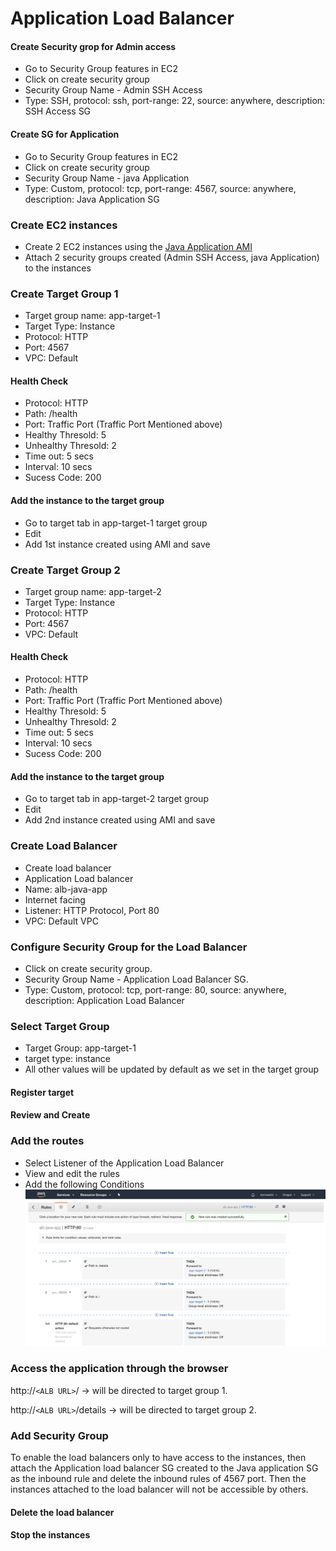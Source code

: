 # Application Load Balancer

#### Create Security grop for Admin access

* Go to Security Group features in EC2 
* Click on create security group
* Security Group Name - Admin SSH Access
* Type: SSH, protocol: ssh, port-range: 22, source: anywhere, description: SSH Access SG


#### Create SG for Application

* Go to Security Group features in EC2 
* Click on create security group
* Security Group Name - java Application 
* Type: Custom, protocol: tcp, port-range: 4567, source: anywhere, description: Java Application SG

### Create EC2 instances

* Create 2 EC2 instances using the [ Java Application AMI ](https://github.com/konman01/AWS/tree/master/EC2/create-ami)
* Attach 2 security groups created (Admin SSH Access, java Application) to the instances


### Create Target Group 1


* Target group name: app-target-1
* Target Type: Instance
* Protocol: HTTP
* Port: 4567
* VPC: Default

#### Health Check

* Protocol: HTTP
* Path: /health
* Port: Traffic Port (Traffic Port Mentioned above)
* Healthy Thresold: 5
* Unhealthy Thresold: 2
* Time out: 5 secs
* Interval: 10 secs
* Sucess Code: 200

#### Add the instance to the target group

* Go to target tab in app-target-1 target group
* Edit
* Add 1st instance created using AMI and save


### Create Target Group 2


* Target group name: app-target-2
* Target Type: Instance
* Protocol: HTTP
* Port: 4567
* VPC: Default

#### Health Check

* Protocol: HTTP
* Path: /health
* Port: Traffic Port (Traffic Port Mentioned above)
* Healthy Thresold: 5
* Unhealthy Thresold: 2
* Time out: 5 secs
* Interval: 10 secs
* Sucess Code: 200

#### Add the instance to the target group

* Go to target tab in app-target-2 target group
* Edit
* Add 2nd instance created using AMI and save


### Create Load Balancer

* Create load balancer
* Application Load balancer
* Name: alb-java-app
* Internet facing
* Listener: HTTP Protocol, Port 80
* VPC: Default VPC

### Configure Security Group for the Load Balancer

* Click on create security group. 
* Security Group Name - Application Load Balancer SG. 
* Type: Custom, protocol: tcp, port-range: 80, source: anywhere, description: Application Load Balancer

### Select Target Group

* Target Group: app-target-1
* target type: instance
* All other values will be updated by default as we set in the target group

#### Register target

#### Review and Create

### Add the routes

* Select Listener of the Application Load Balancer
* View and edit the rules
* Add the following Conditions
![image](https://github.com/konman01/AWS/blob/master/images/conditions.png)

### Access the application through the browser

http://`<ALB URL>`/ -> will be directed to target group 1. 


http://`<ALB URL>`/details -> will be directed to target group 2. 


### Add Security Group 

To enable the load balancers only to have access to the instances, then attach the Application load balancer SG created to the Java application SG as the inbound rule and delete the inbound rules of 4567 port. Then the instances attached to the load balancer will not be accessible by others. 


#### Delete the load balancer

#### Stop the instances


